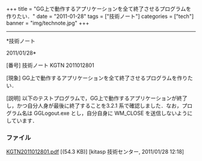 ﻿+++
title = "GG上で動作するアプリケーションを全て終了させるプログラムを作りたい．"
date = "2011-01-28"
tags = ["技術ノート"]
categories = ["tech"]
banner = "img/technote.jpg"
+++

-----------------------------------------------------------------------------------------------------------------------------

*技術ノート

2011/01/28*


[番号]
技術ノート KGTN 2011012801

[現象]
GG上で動作するアプリケーションを全て終了させるプログラムを作りたい．

[説明]
以下のテストプログラムで，GG上で動作するアプリケーションが終了し，かつ自分人身が最後に終了することを3.2.1
系で確認しました．なお，プログラム名は GGLogout.exe とし，自分自身に
WM_CLOSE を送信しないようにしています．


### ファイル

 
 


[KGTN2011012801.pdf](http://techreport.kitasp.net/attachments/download/456/KGTN2011012801.pdf)
 [(54.3 KB)] [kitasp 技術センター, 2011/01/28
12:18]


 


 

